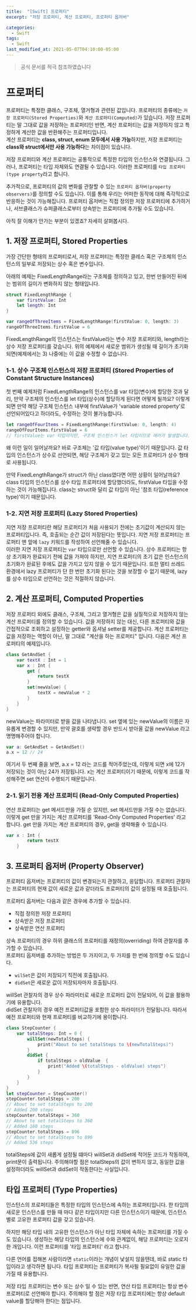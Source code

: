 ```yaml
---
title:  "[Swift] 프로퍼티"
excerpt: "저장 프로퍼티, 계산 프로퍼티, 프로퍼티 옵저버"

categories:
  - Swift
tags:
  - Swift
last_modified_at: 2021-05-07T04:10:00-05:00
---
```


> 공식 문서를 적극 참조하였습니다

# 프로퍼티

프로퍼티는 특정한 클래스, 구조체, 열거형과 관련된 값입니다. 프로퍼티의 종류에는 `저장 프로퍼티(Stored Properties)`와 `계산 프로퍼티(Computed)`가 있습니다. 저장 프로퍼티는 말 그대로 값을 저장하는 프로퍼티인 반면, 계산 프로퍼티는 값을 저장하지 않고 특정하게 계산한 값을 반환해주는 프로퍼티입니다.  
계산 프로퍼티는 **class, struct, enum 모두에서 사용 가능**하지만, 저장 프로퍼티는 **class와 struct에서만 사용 가능하다**는 차이점이 있습니다.

저장 프로퍼티와 계산 프로퍼티는 공통적으로 특정한 타입의 인스턴스와 연결됩니다. 그러나, 프로퍼티는 타입 자체와도 연결될 수 있습니다. 이러한 프로퍼티를 `타입 프로퍼티(type property`라고 합니다.

추가적으로, 프로퍼티의 값의 변화를 관찰할 수 있는 `프로퍼티 옵저버(property observers)`를 정의할 수도 있습니다. 이를 통해 우리는 어떠한 동작에 대해 즉각적으로 반응하는 것이 가능해집니다. 프로퍼티 옵저버는 직접 정의한 저장 프로퍼티에 추가하거나, 서브클래스가 슈퍼클래스로부터 상속받는 프로퍼티에 추가될 수도 있습니다.

아직 잘 이해가 안가는 부분이 있겠죠? 자세히 살펴봅시다.

## 1. 저장 프로퍼티, Stored Properties
가장 간단한 형태의 프로퍼티로서, 저장 프로퍼티는 특정한 클레스 혹은 구조체의 인스턴스의 일부로 저장되는 상수 혹은 변수입니다. 

아래의 예제는 FixedLengthRange라는 구조체를 정의하고 있고, 한번 만들어진 뒤에는 범위의 길이가 변화하지 않는 형태입니다.
~~~swift
struct FixedLengthRange {
    var firstValue: Int
    let length: Int
}

var rangeOfThreeItems = FixedLengthRange(firstValue: 0, length: 3)
rangeOfThreeItems.firstValue = 6
~~~
FixedLengthRange의 인스턴스는 firstValue라는 변수 저장 프로퍼티와, length라는 상수 저장 프로퍼티를 갖습니다. 위의 예제에서 새로운 범위가 생성될 때 길이가 초기화 되면(예제에서는 3) 나중에는 이 값을 수정할 수 없습니다.

### 1-1. 상수 구조체 인스턴스의 저장 프로퍼티 (Stored Properties of Constant Structure Instances)
첫 번째 예제처럼 FixedLengthRange의 인스턴스를 var 타입(변수)에 할당한 것과 달리, 만약 구조체의 인스턴스를 let 타입(상수)에 할당하게 된다면 어떻게 될까요? 이렇게 되면 만약 해당 구조체 인스턴스 내부에 firstValue가 'variable stored property'로 선언되어있다고 하더라도, 수정하는 것이 불가능합니다.
~~~swift
let rangeOfFourItems = FixedLengthRange(firstValue: 0, length: 4)
rangeOfFourItems.firstValue = 6
// firstValue는 var 타입이지만, 구조체 인스턴스가 let 타입이므로 에러가 발생합니다.
~~~
왜 이런 일이 일어날까요? 바로 구조체는 '값 타입(value type)'이기 때문입니다. 값 타입의 인스턴스가 상수로 선언되면, 해당 구조체가 갖고 있는 모든 프로퍼티가 상수 형태로 사용됩니다.  

만약 FixedLengthRange가 struct가 아닌 class였다면 어떤 상황이 일어날까요? class 타입의 인스턴스를 상수 타입 프로퍼티에 할당했더라도, firstValue 타입을 수정하는 것이 가능해집니다. class는 struct와 달리 값 타입이 아닌 '참조 타입(reference type)'이기 때문입니다.

<!-- 질문하기 -->
<!-- 값 타입, 참조 타입이 정확히 어떤 차이길래 이런 차이가 발생할까요? 프로퍼티에 관한 글이기 때문에 간단히만 짚고 넘어가겠습니다. 
값 타입은 기본적으로 값을 전달할 때 전달하는 값을 **복사해서 전달**하는 반면, 참조 타입은 값을 전달할 때 전달하는 값을 복사해서 전달하는 것이 아닌 해당 값의 **주소를 전달** 합니다. 
따라서 값 타입 형태인 struct 인스턴스는 firstValue에 새로운 값, 복사된 값을 할당받게 되지만, 참조 타입인 class 인스턴스는 firstValue에 값을 넣을 때 class 인스턴스 자체의 실질적인 참조 주소는 변하지 않으므로 firtValue -->


### 1-2. 지연 저장 프로퍼티 (Lazy Stored Properties)
지연 저장 프로퍼티란 해당 프로퍼티가 처음 사용되기 전에는 초기값이 계산되지 않는 프로퍼티입니다. 즉, 호출되는 순간 값이 저장된다는 뜻입니다. 지연 저장 프로퍼티는 프로퍼티 맨 앞에 `lazy` 키워드를 작성하여 선언해줄 수 있습니다.  
이러한 지연 저장 프로퍼티는 `var` 타입으로만 선언할 수 있습니다. 상수 프로퍼티는 항상 초기화가 완료되기 전에 값을 가져야 하지만, 지연 프로퍼티의 초기 값은 인스턴스의 초기화가 완료된 후에도 값을 가지고 있지 않을 수 있기 때문입니다. 또한 멀티 쓰레드 환경에서 lazy 프로퍼티가 단 한 번만 초기화 된다는 것을 보장할 수 없기 때문에, lazy를 상수 타입으로 선언하는 것은 적절하지 않습니다. 

## 2. 계산 프로퍼티, Computed Properties 
저장 프로퍼티 외에도 클래스, 구조체, 그리고 열거형은 값을 실질적으로 저장하지 않는 계산 프로퍼티를 정의할 수 있습니다. 값을 저장하지 않는 대신, 다른 프로퍼티와 값을 간접적으로 조회하고 설정하는 getter와 옵셔널 setter를 제공합니다. 계산 프로퍼티는 값을 저장하는 역할이 아닌, 말 그대로 "계산을 하는 프로퍼티" 입니다. 다음은 계산 프로퍼티의 예제입니다.
~~~swift
class GetAndSet {
    var textX : Int = 1
    var x : Int {
        get {
            return testX
        }
        set(newValue) {
            textX = newValue * 2
        }
    }
}
~~~
newValue는 파라미터로 받을 값을 나타냅니다. set 옆에 있는 newValue의 이름은 자유롭게 변경할 수 있지만, 만약 괄호를 생략할 경우 반드시 받아올 값을 newValue 라고 명명해주어야 합니다.
~~~swift
var a: GetAndSet = GetAndSet()
a.x = 12 // 24
~~~
여기서 두 번째 줄을 보면, a.x = 12 라는 코드를 적어주었는데, 이렇게 되면 x에 12가 저장되는 것이 아닌 24가 저장됩니다. x는 계산 프로퍼티이기 때문에, 이렇게 코드를 작성해주면 set 연산이 수행되기 때문입니다.  

### 2-1. 읽기 전용 계산 프로퍼티 (Read-Only Computed Properties)
연산 프로퍼티는 get 메서드만을 가질 순 있지만, set 메서드만을 가질 수는 없습니다. 이렇게 get 만을 가지는 계산 프로퍼티를 'Read-Only Computed Properties' 라고 합니다. get 만을 가지는 계산 프로퍼티의 경우, get을 생략해줄 수 있습니다.
~~~swift
var x : Int {
        return testX
    } 
~~~

## 3. 프로퍼티 옵저버 (Property Observer)
프로퍼티 옵저버는 프로퍼티의 값이 변경되는지 관찰하고, 응답합니다. 프로퍼티 관찰자는 프로퍼티의 현재 값이 새로운 값과 같더라도 프로퍼티의 값이 설정될 때 호출됩니다.  

프로퍼티 옵저버는 다음과 같은 경우에 추가할 수 있습니다.

- 직접 정의한 저장 프로퍼티
- 상속받은 저장 프로퍼티
- 상속받은 연산 프로퍼티  

상속 프로퍼티의 경우 하위 클래스의 프로퍼티를 재정의(overriding) 하여 관찰자를 추가할 수 있습니다.  
프로퍼티 옵저버를 추가하는 방법은 두 가지이고, 두 가지를 한 번에 정의할 수도 있습니다.
- `wilSet`은 값이 저장되기 직전에 호출됩니다.
- `didSet`은 새로운 값이 저장되자마자 호출됩니다.  

willSet 관찰자의 경우 상수 파라미터로 새로운 프로퍼티 값이 전달되어, 이 값을 활용하기에 유용합니다.  
didSet 관찰자의 경우 예전 프로퍼티값을 포함한 상수 파라미터가 전달됩니다. 따라서 예전 프로퍼티와 현재 프로퍼티를 비교하기에 용이합니다.  
~~~swift
class StepCounter {
    var totalSteps: Int = 0 {
        willSet(newTotalSteps) {
            print("About to set totalSteps to \(newTotalSteps)")
        }
        didSet {
            if totalSteps > oldValue  {
                print("Added \(totalSteps - oldValue) steps")
            }
        }
    }
}
let stepCounter = StepCounter()
stepCounter.totalSteps = 200
// About to set totalSteps to 200
// Added 200 steps
stepCounter.totalSteps = 360
// About to set totalSteps to 360
// Added 160 steps
stepCounter.totalSteps = 896
// About to set totalSteps to 896
// Added 536 steps
~~~
totalSteps에 값이 새롭게 설정될 떄마다 willSet과 didSet에 적어둔 코드가 작동하여, print문이 출력됩니다. 주의해야할 점은 totalSteps의 값이 변하지 않고, 동일한 값을 설정하더라도 willSet과 didSet이 작동한다는 사실입니다.


## 타입 프로퍼티 (Type Properties)
인스턴스의 프로퍼티들은 특정한 타입의 인스턴스에 속하는 프로퍼티입니다. 한 타입의 새로운 인스턴스를 만들 때 마다 같은 타입이지만 다른 인스턴스이기 때문에, 인스턴스별로 고유한 프로퍼티 값을 갖고 있습니다.  

하지만 해당 타입 내의 고유한 인스턴스가 아닌 타입 자체에 속하는 프로퍼티를 가질 수도 있습니다. 생성하는 해당 타입의 인스턴스에 수와 관계없이, 해당 프로퍼티는 오로지 한 개입니다. 이런 프로퍼티를 '타입 프로퍼티' 라고 합니다.

다른 언어를 접해본 사람이라면 `static`이라는 개념이 낯설지 않을텐데, 바로 static 타입이라고 생각하면 됩니다. 타입 프로퍼티는 프로퍼티가 복사될 필요없이 유일한 값을 가질 때 유용합니다.   

저장 타입 프로퍼티는 변수 또는 상수 일 수 있는 반면, 연산 타입 프로퍼티는 항상 변수 프로퍼티로 선언해야 합니다. 주의해야 할 점은 저장 타입 프로퍼티에는 항상 default value를 할당해야 한다는 점입니다. 
